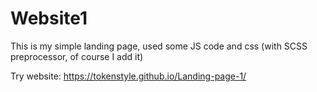 # Website1

This is my simple landing page, used some JS code and css (with SCSS preprocessor, of course I add it)

Try website: https://tokenstyle.github.io/Landing-page-1/
